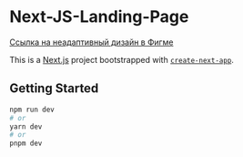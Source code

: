 # Next-JS-Landing-Page

[Ссылка на неадаптивный дизайн в Фигме](<https://www.figma.com/file/xPVEGPoRY58y4pqty5VpQk/Responsive%2FComponents-Landing-Page---Construction-Company-(Community)?type=design&node-id=47-347&t=y1cLNnoYclREKqXA-0>)

This is a [Next.js](https://nextjs.org/) project bootstrapped with [`create-next-app`](https://github.com/vercel/next.js/tree/canary/packages/create-next-app).

## Getting Started

```bash
npm run dev
# or
yarn dev
# or
pnpm dev
```
